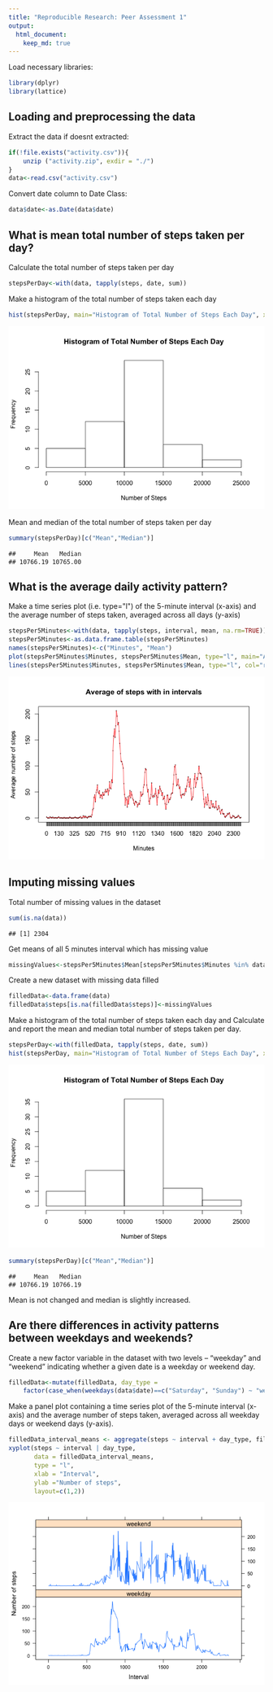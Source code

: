 ```yaml
---
title: "Reproducible Research: Peer Assessment 1"
output: 
  html_document:
    keep_md: true
---
```


Load necessary libraries:


```r
library(dplyr)
library(lattice)
```

## Loading and preprocessing the data

Extract the data if doesnt extracted:


```r
if(!file.exists("activity.csv")){
    unzip ("activity.zip", exdir = "./")
}
data<-read.csv("activity.csv")
```

Convert date column to Date Class:


```r
data$date<-as.Date(data$date)
```

## What is mean total number of steps taken per day?

Calculate the total number of steps taken per day


```r
stepsPerDay<-with(data, tapply(steps, date, sum))
```

Make a histogram of the total number of steps taken each day


```r
hist(stepsPerDay, main="Histogram of Total Number of Steps Each Day", xlab="Number of Steps")
```

![](PA1_template_files/figure-html/unnamed-chunk-5-1.png)<!-- -->

Mean and median of the total number of steps taken per day


```r
summary(stepsPerDay)[c("Mean","Median")]
```

```
##     Mean   Median 
## 10766.19 10765.00
```

## What is the average daily activity pattern?

Make a time series plot (i.e. type="l") of the 5-minute interval (x-axis) and the average number of steps taken, averaged across all days (y-axis)


```r
stepsPer5Minutes<-with(data, tapply(steps, interval, mean, na.rm=TRUE))
stepsPer5Minutes<-as.data.frame.table(stepsPer5Minutes)
names(stepsPer5Minutes)<-c("Minutes", "Mean")
plot(stepsPer5Minutes$Minutes, stepsPer5Minutes$Mean, type="l", main="Average of steps with in intervals", xlab="Minutes", ylab="Average number of steps")
lines(stepsPer5Minutes$Minutes, stepsPer5Minutes$Mean, type="l", col="red")
```

![](PA1_template_files/figure-html/unnamed-chunk-7-1.png)<!-- -->

## Imputing missing values

Total number of missing values in the dataset


```r
sum(is.na(data))
```

```
## [1] 2304
```

Get means of all 5 minutes interval which has missing value


```r
missingValues<-stepsPer5Minutes$Mean[stepsPer5Minutes$Minutes %in% data$interval[is.na(data$steps)]]
```

Create a new dataset with missing data filled


```r
filledData<-data.frame(data)
filledData$steps[is.na(filledData$steps)]<-missingValues
```

Make a histogram of the total number of steps taken each day and Calculate and report the mean and median total number of steps taken per day.


```r
stepsPerDay<-with(filledData, tapply(steps, date, sum))
hist(stepsPerDay, main="Histogram of Total Number of Steps Each Day", xlab="Number of Steps")
```

![](PA1_template_files/figure-html/unnamed-chunk-11-1.png)<!-- -->

```r
summary(stepsPerDay)[c("Mean","Median")]
```

```
##     Mean   Median 
## 10766.19 10766.19
```

Mean is not changed and median is slightly increased. 

## Are there differences in activity patterns between weekdays and weekends?

Create a new factor variable in the dataset with two levels – “weekday” and “weekend” indicating whether a given date is a weekday or weekend day.


```r
filledData<-mutate(filledData, day_type = 
    factor(case_when(weekdays(data$date)==c("Saturday", "Sunday") ~ "weekend", TRUE ~ "weekday")))
```

Make a panel plot containing a time series plot of the 5-minute interval (x-axis) and the average number of steps taken, averaged across all weekday days or weekend days (y-axis).


```r
filledData_interval_means <- aggregate(steps ~ interval + day_type, filledData, mean)
xyplot(steps ~ interval | day_type,
       data = filledData_interval_means,
       type = "l",
       xlab = "Interval",
       ylab ="Number of steps",
       layout=c(1,2))
```

![](PA1_template_files/figure-html/unnamed-chunk-13-1.png)<!-- -->


